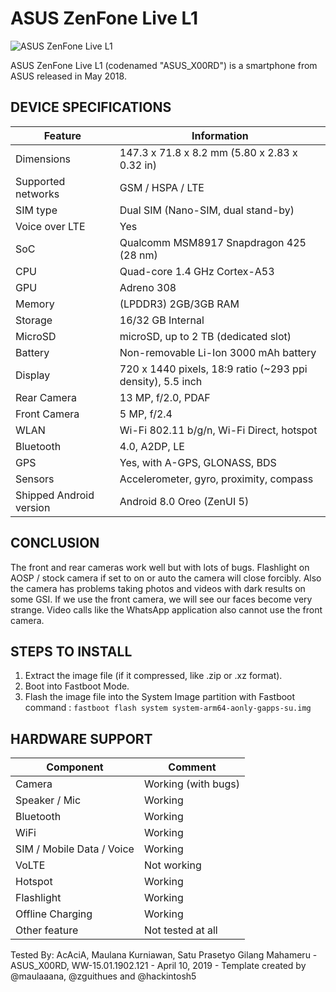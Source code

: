  # ASUS ZenFone Live L1
![ASUS ZenFone Live L1](https://cdn2.gsmarena.com/vv/pics/asus/asus-zenfone-live-l1-za550kl-1.jpg)

ASUS ZenFone Live L1 (codenamed "ASUS_X00RD") is a smartphone from ASUS released in May 2018.

## DEVICE SPECIFICATIONS
|         Feature         |                           Information                       |
|-------------------------|-------------------------------------------------------------|
| Dimensions              | 147.3 x 71.8 x 8.2 mm (5.80 x 2.83 x 0.32 in)               |
| Supported networks      | GSM / HSPA / LTE                                            |
| SIM type                | Dual SIM (Nano-SIM, dual stand-by)                          |
| Voice over LTE          | Yes                                                         |
| SoC                     | Qualcomm MSM8917 Snapdragon 425 (28 nm)                     |
| CPU                     | Quad-core 1.4 GHz Cortex-A53                                |
| GPU                     | Adreno 308                                                  |
| Memory                  | (LPDDR3) 2GB/3GB RAM                                        |
| Storage                 | 16/32 GB Internal                                           |
| MicroSD                 | microSD, up to 2 TB (dedicated slot)                        |
| Battery                 | Non-removable Li-Ion 3000 mAh battery                       |
| Display                 | 720 x 1440 pixels, 18:9 ratio (~293 ppi density), 5.5 inch  |
| Rear Camera             | 13 MP, f/2.0, PDAF                                          |
| Front Camera            | 5 MP, f/2.4                                                 |
| WLAN                    | Wi-Fi 802.11 b/g/n, Wi-Fi Direct, hotspot                   |
| Bluetooth               | 4.0, A2DP, LE                                               |
| GPS                     | Yes, with A-GPS, GLONASS, BDS                               |
| Sensors                 | Accelerometer, gyro, proximity, compass                     |
| Shipped Android version | Android 8.0 Oreo (ZenUI 5)                                  |

## CONCLUSION
The front and rear cameras work well but with lots of bugs. Flashlight on AOSP / stock camera if set to on or auto the camera will close forcibly. Also the camera has problems taking photos and videos with dark results on some GSI. If we use the front camera, we will see our faces become very strange. Video calls like the WhatsApp application also cannot use the front camera.

## STEPS TO INSTALL
1. Extract the image file (if it compressed, like .zip or .xz format).
2. Boot into Fastboot Mode.
3. Flash the image file into the System Image partition with Fastboot command :
`fastboot flash system system-arm64-aonly-gapps-su.img`

## HARDWARE SUPPORT
|         Component         |                         Comment                           |
|---------------------------|-----------------------------------------------------------|
| Camera                    | Working (with bugs)                                       |
| Speaker / Mic             | Working                                                   |
| Bluetooth                 | Working                                                   |
| WiFi                      | Working                                                   |
| SIM / Mobile Data / Voice | Working                                                   |
| VoLTE                     | Not working                                               |
| Hotspot                   | Working                                                   |
| Flashlight                | Working                                                   |
| Offline Charging          | Working                                                   |
| Other feature             | Not tested at all                                         |

Tested By: AcAciA, Maulana Kurniawan, Satu Prasetyo Gilang Mahameru - ASUS_X00RD, WW-15.01.1902.121 - April 10, 2019 - Template created by @maulaaana, @zguithues and @hackintosh5